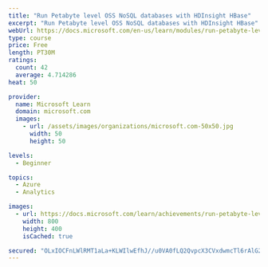 ```yaml
---
title: "Run Petabyte level OSS NoSQL databases with HDInsight HBase"
excerpt: "Run Petabyte level OSS NoSQL databases with HDInsight HBase"
webUrl: https://docs.microsoft.com/en-us/learn/modules/run-petabyte-level-oss-nosql-databases-hdinsight-hbase/
type: course
price: Free
length: PT30M
ratings:
  count: 42
  average: 4.714286
heat: 50

provider:
  name: Microsoft Learn
  domain: microsoft.com
  images:
    - url: /assets/images/organizations/microsoft.com-50x50.jpg
      width: 50
      height: 50

levels:
  - Beginner

topics:
  - Azure
  - Analytics

images:
  - url: https://docs.microsoft.com/learn/achievements/run-petabyte-level-oss-nosql-databases-with-hdinsight-hbase-social.png
    width: 800
    height: 400
    isCached: true

secured: "OLxIOCFnLWlRMT1aLa+KLWIlwEfhJ//u0VA0fLQ2QvpcX3CVxdwmcTl6rAlG27YLio/5gYtS+rzgd4JRA22IFAJzjHAjqF0IU7ESQtdl6WvAZO5Lh06HuaMECXYSGIAdkC7HkfWaDAHBQ1Cm9moq0Ol0JcXBfmx1FJ3lcsns0l2zy7QSHFkEcs4PjXAmYe/HCDzxz42mBmFhjT3eE920F/9/ktM1F/eanzk99bm78Z1FttLvvUr3spWwEjzeEnMdQFwG6n8Q0jQ38I1CEIscIk+syvvFXfQ/fWYVRmYMRDLo00gBE8GroPzEC8ZrdqFetZlFpOvOhQzjpa0I4htWwLQ1cvHwvXSXOAo4IDSRaRXAUJqb1rpZ8pomyFPW75zlr0xCqP7SkhtKbUwiWNvJexObDWwEfAJ5ITNIVkBIK5w=;FHBgYh5fMJkHiyX4WznKkQ=="
---
```


